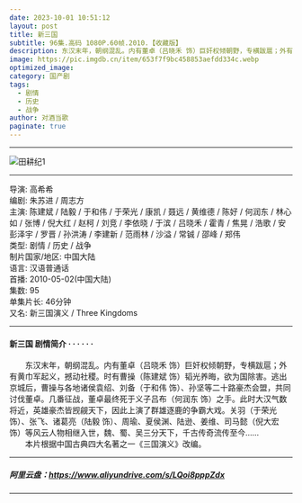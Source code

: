 ```yaml
---
date: 2023-10-01 10:51:12
layout: post
title: 新三国
subtitle: 96集.高码 1080P.60帧.2010.【收藏版】
description: 东汉末年，朝纲混乱。内有董卓（吕晓禾 饰）巨奸权倾朝野，专横跋扈；外有黄巾军起义，撼动社稷。时有曹操（陈建斌 饰）韬光养晦，欲为国除害。逃出京城后，曹操与各地诸侯袁绍、刘备（于和伟 饰）、孙坚等二十路豪杰会盟，共同讨伐董卓.....
image: https://pic.imgdb.cn/item/653f7f9bc458853aefdd334c.webp
optimized_image: 
category: 国产剧
tags:
  - 剧情
  - 历史
  - 战争
author: 对酒当歌
paginate: true
---
```


---

![田耕纪1](https://pic.imgdb.cn/item/653f7faec458853aefdd5f19.webp)

---

导演: 高希希  
编剧: 朱苏进 / 周志方  
主演: 陈建斌 / 陆毅 / 于和伟 / 于荣光 / 康凯 / 聂远 / 黄维德 / 陈好 / 何润东 / 林心如 / 张博 / 倪大红 / 赵柯 / 刘竞 / 李依晓 / 于滨 / 吕晓禾 / 霍青 / 焦晃 / 浩歌 / 安彭泽宇 / 罗晋 / 孙洪涛 / 李建新 / 范雨林 / 沙溢 / 常铖 / 邵峰 / 郑伟  
类型: 剧情 / 历史 / 战争  
制片国家/地区: 中国大陆  
语言: 汉语普通话  
首播: 2010-05-02(中国大陆)  
集数: 95  
单集片长: 46分钟  
又名: 新三国演义 / Three Kingdoms  

---

#### 新三国 剧情简介 · · · · · ·

　　东汉末年，朝纲混乱。内有董卓（吕晓禾 饰）巨奸权倾朝野，专横跋扈；外有黄巾军起义，撼动社稷。时有曹操（陈建斌 饰）韬光养晦，欲为国除害。逃出京城后，曹操与各地诸侯袁绍、刘备（于和伟 饰）、孙坚等二十路豪杰会盟，共同讨伐董卓。几番征战，董卓最终死于义子吕布（何润东 饰）之手。此时大汉气数将近，英雄豪杰皆觊觎天下，因此上演了群雄逐鹿的争霸大戏。关羽（于荣光 饰）、张飞、诸葛亮（陆毅 饰）、周瑜、夏侯渊、陆逊、姜维、司马懿（倪大宏 饰）等风云人物相继入世，魏、蜀、吴三分天下，千古传奇流传至今……  
　　本片根据中国古典四大名著之一《三国演义》改编。

---

##### 阿里云盘：<https://www.aliyundrive.com/s/LQoi8pppZdx>

---
